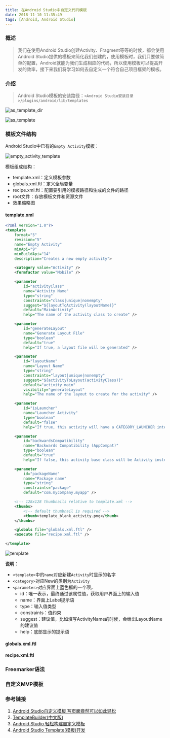 ```yaml
---
title: 在Android Studio中自定义代码模板
date: 2018-11-10 11:35:49
tags: [Android, Android Studio]
---
```


### 概述

>我们在使用Android Studio创建Activity、Fragment等等的时候，都会使用Android Studio提供的模板来简化我们创建的，使用模板时，我们只要做简单的配置，Android就能为我们生成相应的代码，所以使用模板可以提高开发的效率，接下来我们将学习如何去自定义一个符合自己项目框架的模板。

<!--more-->

### 介绍

> Android Studio模板的安装路径：`<Android Studio安装目录>/plugins/android/lib/templates`

![as_template_dir](Android-Studio-custom-code-template/as_template_dir.png)

![as_template](Android-Studio-custom-code-template/as_template.png)



### 模板文件结构

Android Studio中已有的`Empty Activity`模板：

![empty_activity_template](Android-Studio-custom-code-template/empty_activity_template.png)

模板组成结构：

- template.xml：定义模板参数
- globals.xml.ftl：定义全局变量
- recipe.xml.ftl：配置要引用的模板路径和生成的文件的路径
- root文件：存放模板文件和资源文件
- 效果缩略图

#### template.xml

```xml
<?xml version="1.0"?>
<template
    format="5"
    revision="5"
    name="Empty Activity"
    minApi="9"
    minBuildApi="14"
    description="Creates a new empty activity">

    <category value="Activity" />
    <formfactor value="Mobile" />

    <parameter
        id="activityClass"
        name="Activity Name"
        type="string"
        constraints="class|unique|nonempty"
        suggest="${layoutToActivity(layoutName)}"
        default="MainActivity"
        help="The name of the activity class to create" />

    <parameter
        id="generateLayout"
        name="Generate Layout File"
        type="boolean"
        default="true"
        help="If true, a layout file will be generated" />

    <parameter
        id="layoutName"
        name="Layout Name"
        type="string"
        constraints="layout|unique|nonempty"
        suggest="${activityToLayout(activityClass)}"
        default="activity_main"
        visibility="generateLayout"
        help="The name of the layout to create for the activity" />

    <parameter
        id="isLauncher"
        name="Launcher Activity"
        type="boolean"
        default="false"
        help="If true, this activity will have a CATEGORY_LAUNCHER intent filter, making it visible in the launcher" />

    <parameter
        id="backwardsCompatibility"
        name="Backwards Compatibility (AppCompat)"
        type="boolean"
        default="true"
        help="If false, this activity base class will be Activity instead of AppCompatActivity" />

    <parameter
        id="packageName"
        name="Package name"
        type="string"
        constraints="package"
        default="com.mycompany.myapp" />

    <!-- 128x128 thumbnails relative to template.xml -->
    <thumbs>
        <!-- default thumbnail is required -->
        <thumb>template_blank_activity.png</thumb>
    </thumbs>

    <globals file="globals.xml.ftl" />
    <execute file="recipe.xml.ftl" />

</template>
```

![template](Android-Studio-custom-code-template/template.png)

**说明**：

- `<template>`中的`name`对应新建`Activity`时显示的名字
- `<category>`对应New的类别为`Activity`
- `<parameter>`对应界面上蓝色框的一个项，
  - id：唯一表示，最终通过该属性值，获取用户界面上的输入值
  - name：界面上Label提示语
  - type：输入值类型
  - constraints：值约束
  - suggest：建议值，比如填写ActivityName的时候，会给出LayoutName的建议值
  - help：底部显示的提示语

#### globals.xml.ftl



#### recipe.xml.ftl



### Freemarker语法



### 自定义MVP模板



### 参考链接

1. [Android Studio自定义模板 写页面竟然可以如此轻松](https://blog.csdn.net/lmj623565791/article/details/51635533)
2. [TemplateBuilder(中文版)](https://puke3615.github.io/2017/03/06/TemplateBuilder[Chinese]/)
3. [Android Studio 轻松构建自定义模板](https://www.jianshu.com/p/fa974a5dc2ff)
4. [Android Studio Template(模板)开发](https://www.jianshu.com/p/e3548f441440)